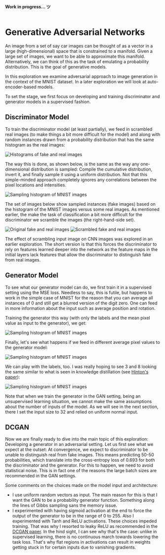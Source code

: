 
**Work in progress...  ツ**
<br><br>


# Generative Adversarial Networks

An image from a set of say car images can be thought of as a vector in a large (high-dimensional) space that is constrained to a manifold. Given a large set of images, we want to be able to approximate this manifold. Alternatively, we can think of this as the task of emulating a probability distribution. This is the goal of generative models.  

In this exploration we examine adversarial approach to image generation in the context of the MNIST dataset. In a later exploration we will look at auto-encoder-based models.

To set the stage, we first focus on developing and training discriminator and generator models in a supervised fashion. 

## Discriminator Model

To train the discriminator model (at least partially), we feed in scrambled real images (to make things a bit more difficult for the model) and along with random instances drawn from a probability distribution that has the same histogram as the real images:

![Histograms of fake and real images](https://github.com/sedihub/deep_learning_research/blob/master/gan/.imageshistigrams_of_mnist_and_fake.png?raw=true) 

The way this is done, as shown below, is the same as the way any one-dimensional distribution is sampled: Compile the cumulative distribution, invert it, and finally sample it using a uniform distribution. Not that this simple-minded approach completely ignores any correlations between the pixel locations and intensities.

![Sampling histogram of MNIST images](https://github.com/sedihub/deep_learning_research/blob/master/gan/.imagesemulating_mnist_histogram.png?raw=true) 

The set of images below show sampled instances (fake images) based on the histogram of the MNIST images versus some real images. As mentioned earlier, the make the task of classification a bit more difficult for the discriminator we scramble the images (the right-hand-side set).  

![Original fake and real images](https://github.com/sedihub/deep_learning_research/blob/master/gan/.imagesmnist_and_fake.png?raw=true)  ![Scrambled fake and real images](https://github.com/sedihub/deep_learning_research/blob/master/gan/.imagesscrambled_mnist_and_fake.png?raw=true)  
 
The effect of scrambling input image on CNN images was explored in an earlier exploration. The short version is that this forces the discriminator to rely on features learned deeper into the network as the feature maps in the initial layers lack features that allow the discriminator to distinguish fake from real images.


## Generator Model

To see what our generator model can do, we first train it in a supervised setting using the MSE loss. Needless to say, this is futile, but happens to work in the simple case of MNIST for the reason that you can average all instances of 0 and still get a blurred version of the digit zero. One can feed in more information about the input such as average position and rotation.

Training the generator this way (with only the labels and the mean pixel value as input to the generator), we get:

![Sampling histogram of MNIST images](https://github.com/sedihub/deep_learning_research/blob/master/gan/.imagesemulating_mnist_histogram.png?raw=true) 

Finally, let's see what happens if we feed in different average pixel values to the generator model:

![Sampling histogram of MNIST images](https://github.com/sedihub/deep_learning_research/blob/master/gan/.imagesgenerated_images_with_image_pixel_means.png?raw=true) 

We can play with the labels, too. I was really hoping to see 3 and 8 looking the same similar to what is seen in knowledge distillation (see [Hinton's paper](https://arxiv.org/abs/1503.02531)):

![Sampling histogram of MNIST images](https://github.com/sedihub/deep_learning_research/blob/master/gan/.imagescombined_hidden_representation.png?raw=true) 

Note that when we train the generator in the GAN setting, being an unsupervised learning situation, we cannot make the same assumptions about the number of inputs of the model. As we will see in the next section, there I set the input size to 32 and relied on uniform normal input. 


## DCGAN

Now we are finally ready to dive into the main topic of this exploration: Developing a generator in an adversarial setting. Let us first see what we expect at the outset: At convergence, we expect to discriminator to be unable to distinguish real from fake images. This means predicting 50-50 probabilities, which translate into the cross-entropy loss of 0.693 for both the discriminator and the generator. For this to happen, we need to avoid statistical noise. This is in fact one of the reasons the large batch sizes are recommended in the GAN settings.

Some comments on the choices made on the model input and architecture:
 - I use uniform random vectors as input. The main reason for this is that I want the GAN to be a probability generator function. Something along the lines of Gibbs sampling sans the memory issue.
 - I experimented with having sigmoid activation at the end to force the output of the generator to be in the range of 0 to 255. Also I experimented with Tanh and ReLU activations. These choices impeded training. That was why I resorted to leaky ReLU as recommended in the [DCGAN paper](https://arxiv.org/abs/1511.06434). In the hind sight, I can see why that's the case: unlike in supervised learning, there is no continuous march towards lowering the task loss. That's why flat regions in activations can result in weights getting stuck in for certain inputs due to vanishing gradients. 
